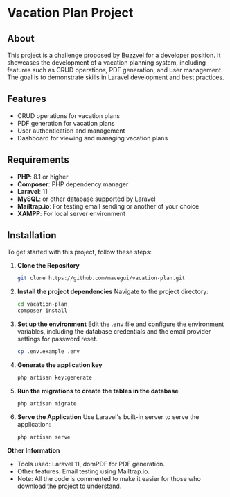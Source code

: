 # Vacation Plan Project

## About

This project is a challenge proposed by [Buzzvel](https://buzzvel.com/) for a developer position. It showcases the development of a vacation planning system, including features such as CRUD operations, PDF generation, and user management. The goal is to demonstrate skills in Laravel development and best practices.

## Features

- CRUD operations for vacation plans
- PDF generation for vacation plans
- User authentication and management
- Dashboard for viewing and managing vacation plans

## Requirements

- **PHP**: 8.1 or higher
- **Composer**: PHP dependency manager
- **Laravel**: 11
- **MySQL**: or other database supported by Laravel
- **Mailtrap.io**: For testing email sending or another of your choice
- **XAMPP**: For local server environment
  
## Installation

To get started with this project, follow these steps:

1. **Clone the Repository**

   ```bash
   git clone https://github.com/mavegui/vacation-plan.git
2. **Install the project dependencies**
   Navigate to the project directory:

   ```bash
   cd vacation-plan
   composer install
4. **Set up the environment**
   Edit the .env file and configure the environment variables, including the database credentials and the email provider settings for password reset.

   ```bash
   cp .env.example .env
5. **Generate the application key**

   ```bash
   php artisan key:generate
6. **Run the migrations to create the tables in the database**

   ```bash
   php artisan migrate

7. **Serve the Application**
   Use Laravel's built-in server to serve the application:
   
     ```bash
   php artisan serve

**Other Information**

- Tools used: Laravel 11, domPDF for PDF generation. 
- Other features: Email testing using Mailtrap.io. 
- Note: All the code is commented to make it easier for those who download the project to understand. 


